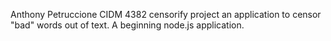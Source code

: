 Anthony Petruccione
CIDM 4382
censorify project
an application to censor "bad" words out of text. A beginning node.js application.
